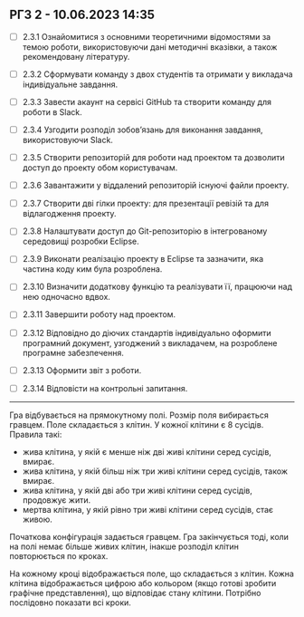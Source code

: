 ## РГЗ 2 - 10.06.2023 14:35

- [ ] 2.3.1 Ознайомитися з основними теоретичними відомостями за темою роботи, використовуючи дані методичні вказівки, а також рекомендовану літературу.

- [ ] 2.3.2 Сформувати команду з двох студентів та отримати у викладача індивідуальне завдання.

- [ ] 2.3.3 Завести акаунт на сервісі GitHub та створити команду для роботи в Slack.

- [ ] 2.3.4 Узгодити розподіл зобов’язань для виконання завдання, використовуючи Slack.

- [ ] 2.3.5 Створити репозиторій для роботи над проектом та дозволити доступ до проекту обом користувачам.

- [ ] 2.3.6 Завантажити у віддалений репозиторій існуючі файли проекту.

- [ ] 2.3.7 Створити дві гілки проекту: для презентації ревізій та для відлагодження проекту.

- [ ] 2.3.8 Налаштувати доступ до Git-репозиторію в інтегрованому середовищі розробки Eclipse.

- [ ] 2.3.9 Виконати реалізацію проекту в Eclipse та зазначити, яка частина коду ким була розроблена.

- [ ] 2.3.10 Визначити додаткову функцію та реалізувати її, працюючи над нею одночасно вдвох.

- [ ] 2.3.11 Завершити роботу над проектом.

- [ ] 2.3.12 Відповідно до діючих стандартів індивідуально оформити програмний документ, узгоджений з викладачем, на розроблене програмне забезпечення.

- [ ] 2.3.13 Оформити звіт з роботи.

- [ ] 2.3.14 Відповісти на контрольні запитання.

---

Гра відбувається на прямокутному полі. Розмір поля вибирається гравцем. Поле складається з клітин. У кожної клітини є 8 сусідів. Правила такі:

- жива клітина, у якій є менше ніж дві живі клітини серед сусідів, вмирає.
- жива клітина, у якій більш ніж три живі клітини серед сусідів, також вмирає.
- жива клітина, у якій дві або три живі клітини серед сусідів, продовжує жити.
- мертва клітина, у якій рівно три живі клітини серед сусідів, стає живою.

Початкова конфігурація задається гравцем. Гра закінчується тоді, коли на полі немає більше живих клітин, інакше розподіл клітин повторюється по кроках.

На кожному кроці відображається поле, що складається з клітин. Кожна клітина відображається цифрою або кольором (якщо готові зробити графічне представлення), що відповідає стану клітини. Потрібно послідовно показати всі кроки.
